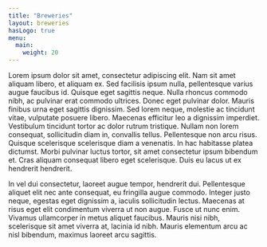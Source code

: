 ```yaml
---
title: "Breweries"
layout: breweries
hasLogo: true
menu:
  main:
    weight: 20
---
```

Lorem ipsum dolor sit amet, consectetur adipiscing elit. Nam sit amet aliquam libero, et aliquam ex. Sed facilisis ipsum nulla, pellentesque varius augue faucibus id. Quisque eget sagittis neque. Nulla rhoncus commodo nibh, ac pulvinar erat commodo ultrices. Donec eget pulvinar dolor. Mauris finibus urna eget sagittis dignissim. Sed lorem neque, molestie ac tincidunt vitae, vulputate posuere libero. Maecenas efficitur leo a dignissim imperdiet. Vestibulum tincidunt tortor ac dolor rutrum tristique. Nullam non lorem consequat, sollicitudin diam in, convallis tellus. Pellentesque non arcu risus. Quisque scelerisque scelerisque diam a venenatis. In hac habitasse platea dictumst. Morbi pulvinar luctus tortor, sit amet consectetur ipsum bibendum et. Cras aliquam consequat libero eget scelerisque. Duis eu lacus ut ex hendrerit hendrerit.

In vel dui consectetur, laoreet augue tempor, hendrerit dui. Pellentesque aliquet elit nec ante consequat, eu fringilla augue commodo. Integer justo neque, egestas eget dignissim a, iaculis sollicitudin lectus. Maecenas at risus eget elit condimentum viverra ut non augue. Fusce ut nunc enim. Vivamus ullamcorper in metus aliquet faucibus. Mauris nisi nibh, scelerisque sit amet viverra at, lacinia id nibh. Mauris elementum arcu ac nisl bibendum, maximus laoreet arcu sagittis.